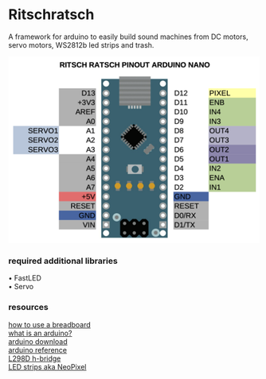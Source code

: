 # Ritschratsch
 A framework for arduino to easily build sound machines from DC motors, servo motors, WS2812b led strips and trash.


![pinout](img/rira_pinout.png)


### required additional libraries
• FastLED  
• Servo

### resources
[how to use a breadboard](https://www.sciencebuddies.org/science-fair-projects/references/how-to-use-a-breadboard)  
[what is an arduino?](https://learn.sparkfun.com/tutorials/what-is-an-arduino/all)  
[arduino download](https://www.arduino.cc/en/software)  
[arduino reference](https://www.arduino.cc/reference/en/)  
[L298D h-bridge](https://create.arduino.cc/projecthub/ryanchan/how-to-use-the-l298n-motor-driver-b124c5)  
[LED strips aka NeoPixel](https://learn.adafruit.com/adafruit-neopixel-uberguide?embeds=allow)
